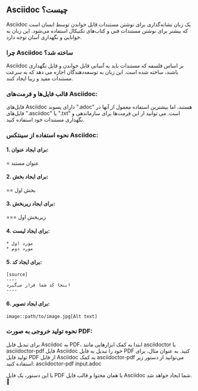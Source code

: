 
## ‏Asciidoc چیست؟
Asciidoc یک زبان نشانه‌گذاری برای نوشتن مستندات قابل خواندن توسط انسان است که بیشتر برای نوشتن مستندات فنی و کتاب‌های تکنیکال استفاده می‌شود. این زبان به خوانایی و نگهداری آسان توجه دارد.

### چرا Asciidoc ساخته شد؟
Asciidoc بر اساس فلسفه که مستندات باید به آسانی قابل خواندن و قابل نگهداری باشند، ساخته شده است. این زبان به توسعه‌دهندگان اجازه می دهد که به سرعت مستندات مفید و زیبا ایجاد کنند.

### قالب فایل‌ها و فرمت‌های Asciidoc:
فایل‌های Asciidoc دارای پسوند ".adoc" هستند، اما بیشترین استفاده معمول از آنها در فایل‌های ".asciidoc" یا ".txt" است. می توانید از این فرمت‌ها برای سازماندهی و نگهداری مستندات خود استفاده کنید.

### نحوه استفاده از سینتکس Asciidoc:
#### 1. برای ایجاد عنوان:
= عنوان مستند


#### 2. برای ایجاد بخش:
== بخش اول


#### 3. برای ایجاد زیربخش:
=== زیربخش اول


#### 4. برای ایجاد لیست:
```
* مورد اول
* مورد دوم
```

#### 5. برای ایجاد کد:
```
[source]
----
اینجا کد شما قرار می‌گیرد
----
```

#### 6. برای ایجاد تصویر:
```
image::path/to/image.jpg[Alt text]
```


### نحوه تولید خروجی به صورت PDF:
برای تبدیل فایل Asciidoc به PDF، ابتدا به کمک ابزارهایی مانند asciidoctor یا asciidoctor-pdf فایل Asciidoc خود را تبدیل به فایل PDF کنید. به عنوان مثال، برای تولید فایل PDF از فایل Asciidoc به کمک asciidoctor-pdf می‌توانید از دستور زیر استفاده کنید:
asciidoctor-pdf input.adoc


با این دستور، یک فایل PDF با همان محتوا و قالب فایل Asciidoc شما ایجاد خواهد شد. 📄
